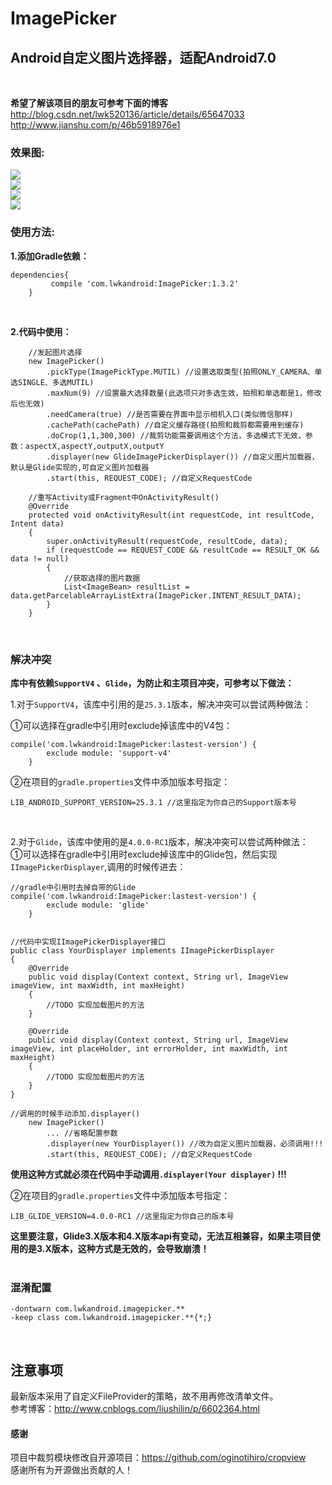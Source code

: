 # ImagePicker

Android自定义图片选择器，适配Android7.0
----
<br/>

**希望了解该项目的朋友可参考下面的博客**
<br/>
http://blog.csdn.net/lwk520136/article/details/65647033 <br/>
http://www.jianshu.com/p/46b5918976e1 <br />

### 效果图:
![](https://github.com/Vanish136/ImagePicker/raw/master/pictures/screen_shot01.png)<br/>
![](https://github.com/Vanish136/ImagePicker/raw/master/pictures/screen_shot02.png)<br/>
![](https://github.com/Vanish136/ImagePicker/raw/master/pictures/screen_shot03.png)<br/>
![](https://github.com/Vanish136/ImagePicker/raw/master/pictures/screen_shot04.png)<br/>

### 使用方法:
**1.添加Gradle依赖：**

```
dependencies{
         compile 'com.lwkandroid:ImagePicker:1.3.2'
    }
```
<br />

**2.代码中使用：**

```
    //发起图片选择
    new ImagePicker()
        .pickType(ImagePickType.MUTIL) //设置选取类型(拍照ONLY_CAMERA、单选SINGLE、多选MUTIL)
        .maxNum(9) //设置最大选择数量(此选项只对多选生效，拍照和单选都是1，修改后也无效)
        .needCamera(true) //是否需要在界面中显示相机入口(类似微信那样)
        .cachePath(cachePath) //自定义缓存路径(拍照和裁剪都需要用到缓存)
        .doCrop(1,1,300,300) //裁剪功能需要调用这个方法，多选模式下无效，参数：aspectX,aspectY,outputX,outputY
        .displayer(new GlideImagePickerDisplayer()) //自定义图片加载器，默认是Glide实现的,可自定义图片加载器
        .start(this, REQUEST_CODE); //自定义RequestCode

    //重写Activity或Fragment中OnActivityResult()
    @Override
    protected void onActivityResult(int requestCode, int resultCode, Intent data)
    {
        super.onActivityResult(requestCode, resultCode, data);
        if (requestCode == REQUEST_CODE && resultCode == RESULT_OK && data != null)
        {
            //获取选择的图片数据
            List<ImageBean> resultList = data.getParcelableArrayListExtra(ImagePicker.INTENT_RESULT_DATA);
        }
    }
```
<br/>

### 解决冲突

**库中有依赖`SupportV4` 、`Glide`，为防止和主项目冲突，可参考以下做法：** <br />

1.对于`SupportV4`，该库中引用的是`25.3.1`版本，解决冲突可以尝试两种做法： <br />

①可以选择在gradle中引用时exclude掉该库中的V4包：
```
compile('com.lwkandroid:ImagePicker:lastest-version') {
        exclude module: 'support-v4'
    }
```
②在项目的`gradle.properties`文件中添加版本号指定：
```
LIB_ANDROID_SUPPORT_VERSION=25.3.1 //这里指定为你自己的Support版本号
```
<br />

2.对于`Glide`，该库中使用的是`4.0.0-RC1`版本，解决冲突可以尝试两种做法： <br />
①可以选择在gradle中引用时exclude掉该库中的Glide包，然后实现`IImagePickerDisplayer`,调用的时候传进去：
```
//gradle中引用时去掉自带的Glide
compile('com.lwkandroid:ImagePicker:lastest-version') {
        exclude module: 'glide'
    }


//代码中实现IImagePickerDisplayer接口
public class YourDisplayer implements IImagePickerDisplayer
{
    @Override
    public void display(Context context, String url, ImageView imageView, int maxWidth, int maxHeight)
    {
        //TODO 实现加载图片的方法
    }

    @Override
    public void display(Context context, String url, ImageView imageView, int placeHolder, int errorHolder, int maxWidth, int maxHeight)
    {
        //TODO 实现加载图片的方法
    }
}

//调用的时候手动添加.displayer()
    new ImagePicker()
        ... //省略配置参数
        .displayer(new YourDisplayer()) //改为自定义图片加载器，必须调用!!!
        .start(this, REQUEST_CODE); //自定义RequestCode
```
**使用这种方式就必须在代码中手动调用`.displayer(Your displayer)` !!!**

②在项目的`gradle.properties`文件中添加版本号指定：
```
LIB_GLIDE_VERSION=4.0.0-RC1 //这里指定为你自己的版本号
```
**这里要注意，Glide3.X版本和4.X版本api有变动，无法互相兼容，如果主项目使用的是3.X版本，这种方式是无效的，会导致崩溃！**
<br />
<br />
### 混淆配置

```
-dontwarn com.lwkandroid.imagepicker.**
-keep class com.lwkandroid.imagepicker.**{*;}
```
<br />

## 注意事项

最新版本采用了自定义FileProvider的策略，故不用再修改清单文件。<br/>
参考博客：http://www.cnblogs.com/liushilin/p/6602364.html
<br/>

#### 感谢
项目中裁剪模块修改自开源项目：https://github.com/oginotihiro/cropview<br/>
感谢所有为开源做出贡献的人！







